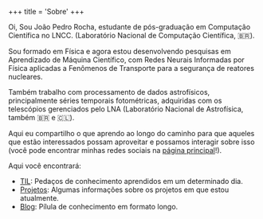 +++
title = 'Sobre'
+++

Oi, Sou João Pedro Rocha, estudante de pós-graduação em Computação Científica
no LNCC. (Laboratório Nacional de Computação Científica, :brazil:). 


Sou formado em Física e agora estou desenvolvendo pesquisas em Aprendizado de
Máquina Científico, com Redes Neurais Informadas por Física aplicadas a
Fenômenos de Transporte para a segurança de reatores nucleares. 

Também trabalho com processamento de dados astrofísicos, principalmente séries
temporais fotométricas, adquiridas com os telescópios gerenciados pelo LNA
(Laboratório Nacional de Astrofísica, também :brazil: e :chile:).


Aqui eu compartilho o que aprendo ao longo do caminho para que aqueles que
estão interessados possam aproveitar e possamos interagir sobre isso (você pode
encontrar minhas redes sociais na [página principal](/)!). 


Aqui você encontrará:


- [TIL](/til/): Pedaços de conhecimento aprendidos em um determinado dia.
- [Projetos](/project/): Algumas informações sobre os projetos em que estou atualmente.
- [Blog](/posts/): Pílula de conhecimento em formato longo.

